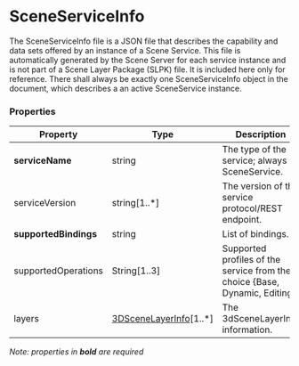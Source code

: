 # SceneServiceInfo

The SceneServiceInfo file is a JSON file that describes the capability and data sets offered by an instance of a Scene Service. This file is automatically generated by the Scene Server for each service instance and is not part of a Scene Layer Package (SLPK) file. It is included here only for reference. There shall always be exactly one SceneServiceInfo object in the document, which describes a an active SceneService instance.

### Properties

| Property | Type | Description |
| --- | --- | --- |
| **serviceName** | string | The type of the service; always SceneService. |
| serviceVersion | string[1..*] | The version of the service protocol/REST endpoint.|
| **supportedBindings** | string | List of bindings. |
| supportedOperations | String[1..3]| Supported profiles of the service from the choice {Base, Dynamic, Editing}. |
| layers | [3DSceneLayerInfo](3DSceneLayer.cmn.md)[1..*] | The 3dSceneLayerInfo information. |

*Note: properties in **bold** are required*

